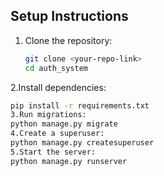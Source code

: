 ## **Setup Instructions**
1. Clone the repository:
   ```bash
   git clone <your-repo-link>
   cd auth_system
2.Install dependencies:
   ```bash
   pip install -r requirements.txt
3.Run migrations:
   python manage.py migrate
4.Create a superuser:
   python manage.py createsuperuser
5.Start the server:
   python manage.py runserver
